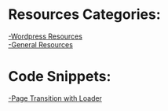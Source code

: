 # Resources Categories:
[-Wordpress Resources](https://rs-navid.github.io/Web-Design-resources/wordpress) <br>
[-General Resources](https://rs-navid.github.io/Web-Design-resources/assets) 

# Code Snippets:
[-Page Transition with Loader](https://rs-navid.github.io/Web-Design/snippets/page%20transition%20with%20loader) 
